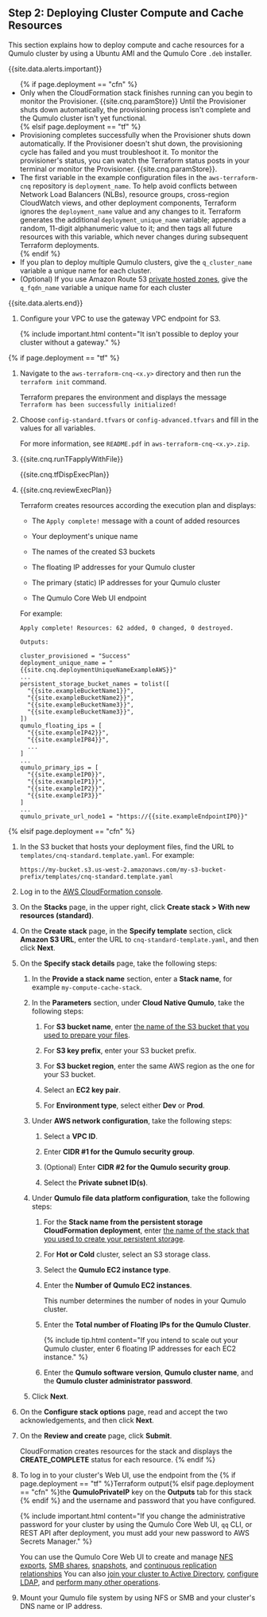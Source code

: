 <a id="deploy-cluster-compute-and-cache-resources"></a>
## Step 2: Deploying Cluster Compute and Cache Resources
This section explains how to deploy compute and cache resources for a Qumulo cluster by using a Ubuntu AMI and the Qumulo Core `.deb` installer.

{{site.data.alerts.important}}
<ul>
{% if page.deployment == "cfn" %}
  <li>Only when the CloudFormation stack finishes running can you begin to monitor the Provisioner. {{site.cnq.paramStore}} Until the Provisioner shuts down automatically, the provisioning process isn't complete and the Qumulo cluster isn't yet functional.</li>  
{% elsif page.deployment == "tf" %}
  <li>Provisioning completes successfully when the Provisioner shuts down automatically. If the Provisioner doesn't shut down, the provisioning cycle has failed and you must troubleshoot it. To monitor the provisioner's status, you can watch the Terraform status posts in your terminal or monitor the Provisioner. {{site.cnq.paramStore}}.</li>
  <li>The first variable in the example configuration files in the <code>aws-terraform-cnq</code> repository is <code>deployment_name</code>. To help avoid conflicts between Network Load Balancers (NLBs), resource groups, cross-region CloudWatch views, and other deployment components, Terraform ignores the <code>deployment_name</code> value and any changes to it. Terraform generates the additional <code>deployment_unique_name</code> variable; appends a random, 11-digit alphanumeric value to it; and then tags all future resources with this variable, which never changes during subsequent Terraform deployments.</li>
{% endif %}  
  <li>If you plan to deploy multiple Qumulo clusters, give the <code>q_cluster_name</code> variable a unique name for each cluster.</li>
  <li>(Optional) If you use Amazon Route 53 <a href="https://docs.aws.amazon.com/Route53/latest/DeveloperGuide/hosted-zones-private.html">private hosted zones</a>, give the <code>q_fqdn_name</code> variable a unique name for each cluster</li>
</ul>
{{site.data.alerts.end}}

1. Configure your VPC to use the gateway VPC endpoint for S3.

   {% include important.html content="It isn't possible to deploy your cluster without a gateway." %}

{% if page.deployment == "tf" %}
1. Navigate to the `aws-terraform-cnq-<x.y>` directory and then run the `terraform init` command.

   Terraform prepares the environment and displays the message `Terraform has been successfully initialized!`

1. Choose `config-standard.tfvars` or `config-advanced.tfvars` and fill in the values for all variables.

   For more information, see `README.pdf` in `aws-terraform-cnq-<x.y>.zip`.

1. {{site.cnq.runTFapplyWithFile}}

   {{site.cnq.tfDispExecPlan}}

1. {{site.cnq.reviewExecPlan}}

   Terraform creates resources according the execution plan and displays:

   * The `Apply complete!` message with a count of added resources
      
   * Your deployment's unique name
  
   * The names of the created S3 buckets
     
   * The floating IP addresses for your Qumulo cluster
     
   * The primary (static) IP addresses for your Qumulo cluster
     
   * The Qumulo Core Web UI endpoint
   
   For example:
   
   ```
   Apply complete! Resources: 62 added, 0 changed, 0 destroyed.
  
   Outputs:
  
   cluster_provisioned = "Success"
   deployment_unique_name = "{{site.cnq.deploymentUniqueNameExampleAWS}}"
   ...
   persistent_storage_bucket_names = tolist([
     "{{site.exampleBucketName1}}",
     "{{site.exampleBucketName2}}",
     "{{site.exampleBucketName3}}",
     "{{site.exampleBucketName3}}",
   ])
   qumulo_floating_ips = [
     "{{site.exampleIP42}}",
     "{{site.exampleIP84}}",
     ...
   ]
   ...
   qumulo_primary_ips = [
     "{{site.exampleIP0}}",
     "{{site.exampleIP1}}",
     "{{site.exampleIP2}}",
     "{{site.exampleIP3}}"
   ]
   ...
   qumulo_private_url_node1 = "https://{{site.exampleEndpointIP0}}"
   ```

{% elsif page.deployment == "cfn" %}
1. In the S3 bucket that hosts your deployment files, find the URL to `templates/cnq-standard.template.yaml`. For example:

   ```
   https://my-bucket.s3.us-west-2.amazonaws.com/my-s3-bucket-prefix/templates/cnq-standard.template.yaml
   ```

1. Log in to the [AWS CloudFormation console](https://console.aws.amazon.com/cloudformation/home).

1. On the **Stacks** page, in the upper right, click **Create stack > With new resources (standard)**.

1. On the **Create stack** page, in the **Specify template** section, click **Amazon S3 URL**, enter the URL to `cnq-standard-template.yaml`, and then click **Next**.

1. On the **Specify stack details** page, take the following steps:

   1. <a id="compute-cache-stack-name"></a> In the **Provide a stack name** section, enter a **Stack name**, for example `my-compute-cache-stack`.
   
   1. In the **Parameters** section, under **Cloud Native Qumulo**, take the following steps:

      1. For **S3 bucket name**, enter [the name of the S3 bucket that you used to prepare your files](#prepare-required-files).

      1. For **S3 key prefix**, enter your S3 bucket prefix.

      1. For **S3 bucket region**, enter the same AWS region as the one for your S3 bucket.
  
      1. Select an **EC2 key pair**.

      1. For **Environment type**, select either **Dev** or **Prod**.

   1. Under **AWS network configuration**, take the following steps:

      1. Select a **VPC ID**.
     
      1. Enter **CIDR #1 for the Qumulo security group**.

      1. (Optional) Enter **CIDR #2 for the Qumulo security group**.
   
      1. Select the **Private subnet ID(s)**.

   1. Under **Qumulo file data platform configuration**, take the following steps:

      1. For the **Stack name from the persistent storage CloudFormation deployment**, enter [the name of the stack that you used to create your persistent storage](#persistent-storage-stack-name).

      1. For **Hot or Cold** cluster, select an S3 storage class.

      1. Select the **Qumulo EC2 instance type**.
     
      1. Enter the **Number of Qumulo EC2 instances**.

         This number determines the number of nodes in your Qumulo cluster.

      1. Enter the **Total number of Floating IPs for the Qumulo Cluster**.

         {% include tip.html content="If you intend to scale out your Qumulo cluster, enter 6 floating IP addresses for each EC2 instance." %}

      1. Enter the **Qumulo software version**, **Qumulo cluster name**, and the **Qumulo cluster administrator password**.
  
   1. Click **Next**.

1. On the **Configure stack options** page, read and accept the two acknowledgements, and then click **Next**.

1. On the **Review and create** page, click **Submit**.

   CloudFormation creates resources for the stack and displays the **CREATE_COMPLETE** status for each resource.
{% endif %}

1. To log in to your cluster's Web UI, use the endpoint from the {% if page.deployment == "tf" %}Terraform output{% elsif page.deployment == "cfn" %}the **QumuloPrivateIP** key on the **Outputs** tab for this stack {% endif %} and the username and password that you have configured.

   {% include important.html content="If you change the administrative password for your cluster by using the Qumulo Core Web UI, `qq` CLI, or REST API after deployment, you must add your new password to AWS Secrets Manager." %}

   You can use the Qumulo Core Web UI to create and manage [NFS exports](../nfs/creating-nfs-export.html), [SMB shares](../smb/creating-smb-share.html), [snapshots](../snapshots/managing-snapshots.html), and [continuous replication relationships](../replicating-data/creating-managing-continuous-replication-relationship.html) You can also [join your cluster to Active Directory](https://care.qumulo.com/s/article/Join-your-Qumulo-Cluster-to-Active-Directory), [configure LDAP](../authentication-qumulo-core/configuring-ldap.html), and [perform many other operations](../).

1. Mount your Qumulo file system by using NFS or SMB and your cluster's DNS name or IP address.
